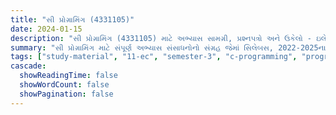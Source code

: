 ```yaml
---
title: "સી પ્રોગ્રામિંગ (4331105)"
date: 2024-01-15
description: "સી પ્રોગ્રામિંગ (4331105) માટે અભ્યાસ સામગ્રી, પ્રશ્નપત્રો અને ઉકેલો - ઇલેક્ટ્રોનિક્સ અને કમ્યુનિકેશન એન્જિનિયરિંગ, સેમેસ્ટર 3"
summary: "સી પ્રોગ્રામિંગ માટે સંપૂર્ણ અભ્યાસ સંસાધનોનો સંગ્રહ જેમાં સિલેબસ, 2022-2025ના પ્રશ્નપત્રો અને વિગતવાર ઉકેલોનો સમાવેશ થાય છે"
tags: ["study-material", "11-ec", "semester-3", "c-programming", "programming", "4331105"]
cascade:
  showReadingTime: false
  showWordCount: false
  showPagination: false
---
```

